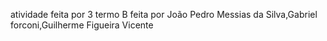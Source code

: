 atividade feita por 3 termo B feita por João Pedro Messias da Silva,Gabriel forconi,Guilherme  Figueira Vicente 
